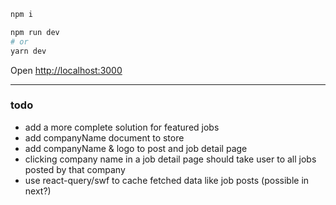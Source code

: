 ```bash
npm i

npm run dev
# or
yarn dev
```

Open [http://localhost:3000](http://localhost:3000)

-----------

### todo
* add a more complete solution for featured jobs
* add companyName document to store
* add companyName & logo to post and job detail page
* clicking company name in a job detail page should take user to all jobs posted by that company
* use react-query/swf to cache fetched data like job posts (possible in next?)

